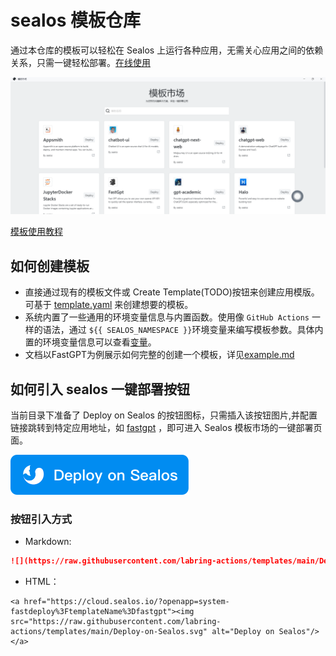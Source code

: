 # sealos 模板仓库

通过本仓库的模板可以轻松在 Sealos 上运行各种应用，无需关心应用之间的依赖关系，只需一键轻松部署。[在线使用](https://cloud.sealos.io/?openapp=system-fastdeploy)

![](docs/images/homepage_zh.png)

[模板使用教程](https://cloud.sealos.io/?openapp=system-fastdeploy)

## 如何创建模板

- 直接通过现有的模板文件或 Create Template(TODO)按钮来创建应用模版。可基于 [template.yaml](template.yaml) 来创建想要的模板。
- 系统内置了一些通用的环境变量信息与内置函数。使用像 `GitHub Actions` 一样的语法，通过 `${{ SEALOS_NAMESPACE }}`环境变量来编写模板参数。具体内置的环境变量信息可以查看[变量](example.md)。
- 文档以FastGPT为例展示如何完整的创建一个模板，详见[example.md](example.md)

## 如何引入 sealos 一键部署按钮

当前目录下准备了 Deploy on Sealos 的按钮图标，只需插入该按钮图片,并配置链接跳转到特定应用地址，如 [fastgpt](https://cloud.sealos.io/?openapp=system-fastdeploy%3FtemplateName%3Dfastgpt) ，即可进入 Sealos 模板市场的一键部署页面。

[![](Deploy-on-Sealos.svg)](https://cloud.sealos.io/?openapp=system-fastdeploy%3FtemplateName%3Dfastgpt)

### 按钮引入方式

- Markdown:
```markdown
![](https://raw.githubusercontent.com/labring-actions/templates/main/Deploy-on-Sealos.svg)](https://cloud.sealos.io/?openapp=system-fastdeploy%3FtemplateName%3Dfastgpt
```
- HTML：
```
<a href="https://cloud.sealos.io/?openapp=system-fastdeploy%3FtemplateName%3Dfastgpt"><img src="https://raw.githubusercontent.com/labring-actions/templates/main/Deploy-on-Sealos.svg" alt="Deploy on Sealos"/></a>
```
